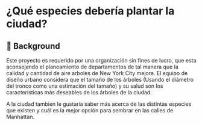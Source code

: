 # ¿Qué especies debería plantar la ciudad?

## 📖 Background

Este proyecto es requerido por una organización sin fines de lucro, que esta aconsejando el planeamiento de departamentos de tal manera que la calidad y cantidad de aire arboles de New York City mejore. El equipo de diseño urbano considera que el tamaño de los árboles (Usando el diámetro del tronco como una estimación del tamaño) y su salud son los caracteristicas más deseables de los árboles de la ciudad.

A la ciudad tambien le gustaria saber más acerca de las distintas especies que existen y cuál es la mejor opción para sembrar en las calles de Manhattan.